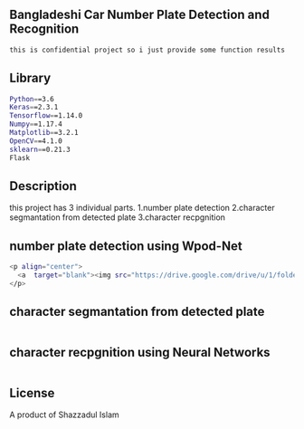                                                    
  <!--[![Backers on Open Collective](https://opencollective.com/nest/backers/badge.svg)](https://opencollective.com/nest#backer)
  [![Sponsors on Open Collective](https://opencollective.com/nest/sponsors/badge.svg)](https://opencollective.com/nest#sponsor)-->
## Bangladeshi Car Number Plate Detection and Recognition
```bash
this is confidential project so i just provide some function results
```

## Library
```bash
Python==3.6
Keras==2.3.1
Tensorflow==1.14.0
Numpy==1.17.4
Matplotlib==3.2.1
OpenCV==4.1.0
sklearn==0.21.3
Flask
```
## Description

this project has 3 individual parts.
1.number plate detection
2.character segmantation from detected plate
3.character recpgnition

## number plate detection using Wpod-Net

```bash
<p align="center">
  <a  target="blank"><img src="https://drive.google.com/drive/u/1/folders/1rrt5DvvI7H5eNAGltV12tlFBrfGJvw-Z" width="320" alt="img" /></a>
</p>
```

## character segmantation from detected plate

```bash

```

## character recpgnition using Neural Networks

```bash

```

## License
A product of Shazzadul Islam
